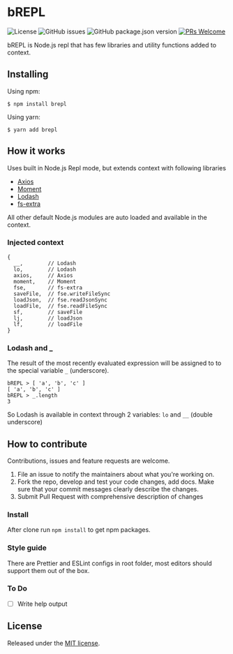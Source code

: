 # bREPL

![License](https://img.shields.io/badge/license-MIT-green)
![GitHub issues](https://img.shields.io/github/issues-raw/ibiliskov/brepl)
![GitHub package.json version](https://img.shields.io/github/package-json/v/ibiliskov/brepl)
[![PRs Welcome](https://img.shields.io/badge/PRs-welcome-brightgreen.svg)](http://makeapullrequest.com)

bREPL is Node.js repl that has few libraries and utility functions added to context.

## Installing

Using npm:

```
$ npm install brepl
```
Using yarn:

```
$ yarn add brepl
```
## How it works

Uses built in Node.js Repl mode, but extends context with following libraries

- [Axios](https://github.com/axios/axios)
- [Moment](https://momentjs.com/)
- [Lodash](https://lodash.com/)
- [fs-extra](https://github.com/jprichardson/node-fs-extra)

All other default Node.js modules are auto loaded and available in the context.

### Injected context

```
{
  __,        // Lodash
  lo,        // Lodash
  axios,     // Axios
  moment,    // Moment
  fse,       // fs-extra
  saveFile,  // fse.writeFileSync
  loadJson,  // fse.readJsonSync
  loadFile,  // fse.readFileSync
  sf,        // saveFile
  lj,        // loadJson
  lf,        // loadFile
}
```

### Lodash and _

The result of the most recently evaluated expression will be assigned to to the special variable `_` (underscore).

```
bREPL > [ 'a', 'b', 'c' ]
[ 'a', 'b', 'c' ]
bREPL > _.length
3
```

So Lodash is available in context through 2 variables: `lo` and `__` (double underscore)

## How to contribute

Contributions, issues and feature requests are welcome.

1. File an issue to notify the maintainers about what you're working on.
2. Fork the repo, develop and test your code changes, add docs.
   Make sure that your commit messages clearly describe the changes.
3. Submit Pull Request with comprehensive description of changes

### Install

After clone run `npm install` to get npm packages.

### Style guide

There are Prettier and ESLint configs in root folder, most editors should support them out of the box.

### To Do

- [ ] Write help output

## License

Released under the [MIT license](./LICENSE).
